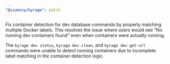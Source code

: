 ```yaml
---
"@izumisy/kyrage": patch
---
```


Fix container detection for dev database commands by properly matching multiple Docker labels. This resolves the issue where users would see "No running dev containers found" even when containers were actually running.

The `kyrage dev status`, `kyrage dev clean`, and `kyrage dev get-url` commands were unable to detect running containers due to incomplete label matching in the container detection logic.
